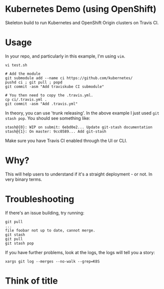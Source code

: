 # Kubernetes Demo (using OpenShift)

Skeleton build to run Kubernetes and OpenShift Origin clusters on Travis CI.

# Usage

In your repo, and particularly in this example, I'm using `vim`. 

```
vi test.sh

# Add the module
git submodule add --name ci https://github.com/kubernetes/
pushd ci ; git pull ; popd
git commit -asm "Add traviskube CI submodule"

# You then need to copy the .travis.yml.
cp ci/.travis.yml .
git commit -asm "Add .travis.yml"
```

In theory, you can use 'trunk releasing'. In the above example I just used `git stash pop`. You should see something like: 

```git
stash@{0}: WIP on submit: 6ebd0e2... Update git-stash documentation
stash@{1}: On master: 9cc0589... Add git-stash
```

Make sure you have Travis CI enabled through the UI or CLI. 

# Why?

This will help users to understand if it's a straight deployment - or not. In very binary terms. 

# Troubleshooting 

If there's an issue building, try running: 

```git
git pull
...
file foobar not up to date, cannot merge.
git stash
git pull
git stash pop
```
If you have further problems, look at the logs, the logs will tell you a story: 

```git
xargs git log --merges --no-walk --grep=K8S
```
# Think of title 
